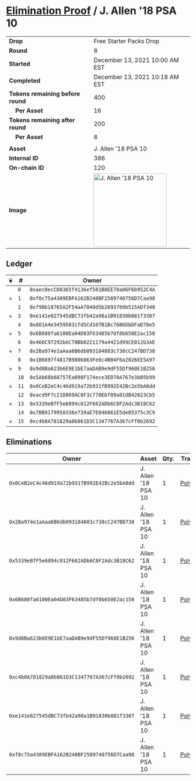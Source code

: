 # [Elimination Proof](./readme.md) / J. Allen &#039;18 PSA 10

|||
|---|---|
| **Drop** | Free Starter Packs Drop |
| **Round** | 8 |
| **Started** | December 13, 2021 10:00 AM EST |
| **Completed** | December 13, 2021 10:18 AM EST |
| **Tokens remaining before round** | 400 |
| **&nbsp;&nbsp;&nbsp;&nbsp;Per Asset** | 16 |
| **Tokens remaining after round** | 200 |
| **&nbsp;&nbsp;&nbsp;&nbsp;Per Asset** | 8 |
| | |
| **Asset** | J. Allen &#039;18 PSA 10 |
| **Internal ID** | 386 |
| **On-chain ID** | 120 |
| **Image** | <img src="https://tcdn.blokpax.com/95048cbb-7e88-470e-9628-126d3c86d36c/7bda494254bffb6b9d68721be50be263bc70e6cbe331c7193c0abe5b8a5d9ec2.jpg" height="200" alt="J. Allen &#039;18 PSA 10" /> |

## Ledger

| 💀 | # | Owner |
| --- | --- | --- |
|  | `0` | `0xaec0ecCD8365f4136ef581B8EE70a06F6b952C4A` |
| 💀 | `1` | `0xf0c75a4309EBFA162B248BF2589740756D7Caa98` |
|  | `2` | `0xf9Bb18765A2F54aAf040d5b2693709b515ADf340` |
| 💀 | `3` | `0xe141e027545dBC73fb42a98a1B91830b081f3307` |
|  | `4` | `0x801A4e34595031fd5Cd107B1Bc76B6DbDFaD78e5` |
| 💀 | `5` | `0x6B680fa6100Ea04D83F63485b7df0b650E2ac150` |
|  | `6` | `0x466C97292bAC70Bb0221179a4421d99CE012b3AE` |
| 💀 | `7` | `0x2Ba974e1aAaa6B6db093184883c738cC247BD738` |
|  | `8` | `0x1B6697f4817B9806063Fe0c4B04F6a2026EE5A97` |
| 💀 | `9` | `0x9d8Ba623b6E9E1bE7aaDAB9e9dF55Df960E1B256` |
|  | `10` | `0x5Ab68b68757Ea098F174ece3ED70A767e3bB5b99` |
| 💀 | `11` | `0x0CeB2eC4c46d919a72b931fB992E42Bc2e5bA8dd` |
|  | `12` | `0xacd9F7c21D869AC8F3c770Ebf09a01dB42023Cb5` |
| 💀 | `13` | `0x5339eBfF5e6894c012F662ADb6C0F2Adc3B18C62` |
|  | `14` | `0x7BB9179950336e739aE7E046861E5de05375c3C9` |
| 💀 | `15` | `0xc4b0A781829a8b861D3C1347767A367cFf0b2692` |


## Eliminations

| Owner | Asset | Qty. | Transaction |
| --- | --- | --- | --- |
| `0x0CeB2eC4c46d919a72b931fB992E42Bc2e5bA8dd` | J. Allen '18 PSA 10 | 1 | [Polygonscan](https://polygonscan.com/tx/0x5cab8804b2652af638471c04bc6d310efe215f6072db60925663d80e41e212df) |
| `0x2Ba974e1aAaa6B6db093184883c738cC247BD738` | J. Allen '18 PSA 10 | 1 | [Polygonscan](https://polygonscan.com/tx/0x29f9db7d75029e70af8f12c2a283037a2890763ccabd5e37426950279aa3f80f) |
| `0x5339eBfF5e6894c012F662ADb6C0F2Adc3B18C62` | J. Allen '18 PSA 10 | 1 | [Polygonscan](https://polygonscan.com/tx/0xed96b4cd7a3baef2f5d2ad822004768de03301547bdaa2c88467b743bb53c4b0) |
| `0x6B680fa6100Ea04D83F63485b7df0b650E2ac150` | J. Allen '18 PSA 10 | 1 | [Polygonscan](https://polygonscan.com/tx/0x9921301bc6c60d1a4a5ea074c3ee889063222c1e219583c9135ce80781768d31) |
| `0x9d8Ba623b6E9E1bE7aaDAB9e9dF55Df960E1B256` | J. Allen '18 PSA 10 | 1 | [Polygonscan](https://polygonscan.com/tx/0xb5f624322b16a664597225b7642672ff2dc69c8ccf06f76657cf88e0faee5eef) |
| `0xc4b0A781829a8b861D3C1347767A367cFf0b2692` | J. Allen '18 PSA 10 | 1 | [Polygonscan](https://polygonscan.com/tx/0x1b72a629670cefb143e4d0e6914f809d7f45f9c56f5ca07962ca63c973003e79) |
| `0xe141e027545dBC73fb42a98a1B91830b081f3307` | J. Allen '18 PSA 10 | 1 | [Polygonscan](https://polygonscan.com/tx/0xaca8f3296f891ede99109b640646eef59ba1ff3ba9cbc20212e6e40ee807c27f) |
| `0xf0c75a4309EBFA162B248BF2589740756D7Caa98` | J. Allen '18 PSA 10 | 1 | [Polygonscan](https://polygonscan.com/tx/0x66a90de313af9d32e7ca062617c6170af306cf1bfd85288c3ae0a374de6dca76) |
